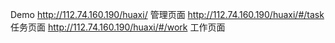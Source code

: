 Demo
http://112.74.160.190/huaxi/ 管理页面
http://112.74.160.190/huaxi/#/task 任务页面
http://112.74.160.190/huaxi/#/work 工作页面
